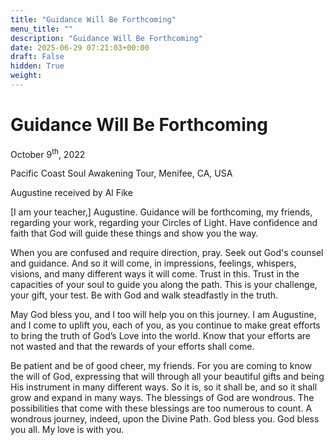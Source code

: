 ```yaml
---
title: "Guidance Will Be Forthcoming"
menu_title: ""
description: "Guidance Will Be Forthcoming"
date: 2025-06-29 07:21:03+00:00
draft: False
hidden: True
weight:
---
```

# Guidance Will Be Forthcoming

October 9<sup>th</sup>, 2022

Pacific Coast Soul Awakening Tour, Menifee, CA, USA

Augustine received by Al Fike

[I am your teacher,] Augustine. Guidance will be forthcoming, my friends, regarding your work, regarding your Circles of Light. Have confidence and faith that God will guide these things and show you the way.

When you are confused and require direction, pray. Seek out God's counsel and guidance.  And so it will come, in impressions, feelings, whispers, visions, and many different ways it will come. Trust in this. Trust in the capacities of your soul to guide you along the path. This is your challenge, your gift, your test. Be with God and walk steadfastly in the truth.

May God bless you, and I too will help you on this journey. I am Augustine, and I come to uplift you, each of you, as you continue to make great efforts to bring the truth of God’s Love into the world.  Know that your efforts are not wasted and that the rewards of your efforts shall come.

Be patient and be of good cheer, my friends.  For you are coming to know the will of God, expressing that will through all your beautiful gifts and being His instrument in many different ways. So it is, so it shall be, and so it shall grow and expand in many ways. The blessings of God are wondrous. The possibilities that come with these blessings are too numerous to count. A wondrous journey, indeed, upon the Divine Path. God bless you. God bless you all. My love is with you.
